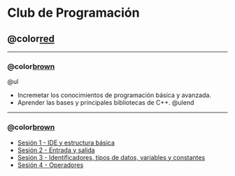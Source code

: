 # Club de Programación
## @color[red](Introducción)

---
### @color[brown](Objetivo)
@ul
- Incremetar los conocimientos de programación básica y avanzada.
- Aprender las bases y principales bibliotecas de C++.
@ulend

---
### @color[brown](Contenido)
- [Sesión 1 - IDE y estructura básica](https://gitpitch.com/isalasg/itszn/master?p=Cursos/001_ClubPrg/001_Sesion1)
- [Sesión 2 - Entrada y salida](https://gitpitch.com/isalasg/itszn/master?p=Cursos/001_ClubPrg/002_Sesion2)
- [Sesión 3 - Identificadores, tipos de datos, variables y constantes](https://gitpitch.com/isalasg/itszn/master?p=Cursos/001_ClubPrg/003_Sesion3)
- [Sesión 4 - Operadores](https://gitpitch.com/isalasg/itszn/master?p=Cursos/001_ClubPrg/004_Sesion4)